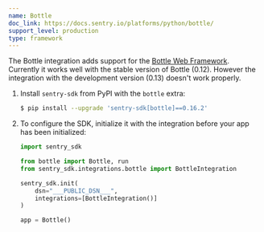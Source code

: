 ```yaml
---
name: Bottle
doc_link: https://docs.sentry.io/platforms/python/bottle/
support_level: production
type: framework
---
```


The Bottle integration adds support for the [Bottle Web Framework](https://bottlepy.org/).
Currently it works well with the stable version of Bottle (0.12).
However the integration with the development version (0.13) doesn't work properly.

1. Install `sentry-sdk` from PyPI with the `bottle` extra:

   ```bash
   $ pip install --upgrade 'sentry-sdk[bottle]==0.16.2'
   ```

2. To configure the SDK, initialize it with the integration before your app has been initialized:

   ```python
   import sentry_sdk

   from bottle import Bottle, run
   from sentry_sdk.integrations.bottle import BottleIntegration

   sentry_sdk.init(
       dsn="___PUBLIC_DSN___",
       integrations=[BottleIntegration()]
   )

   app = Bottle()
   ```

<!-- TODO-ADD-VERIFICATION-EXAMPLE -->
